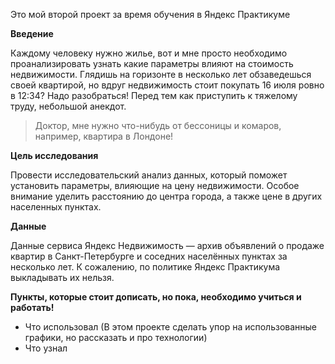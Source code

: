 Это мой второй проект за время обучения в Яндекс Практикуме

**Введение** 

Каждому человеку нужно жилье, вот и мне просто необходимо проанализировать узнать какие параметры влияют на стоимость недвижимости. Глядишь на горизонте в несколько лет обзаведешься своей квартирой, но вдруг недвижимость стоит покупать 16 июля ровно в 12:34? Надо разобраться!
Перед тем как приступить к тяжелому труду, небольшой анекдот.

> Доктор, мне нужно что-нибудь от бессоницы и комаров, например, квартира в Лондоне!

**Цель исследования** 

Провести исследовательский анализ данных, который поможет установить параметры, влияющие на цену недвижимости. Особое внимание уделить расстоянию до центра города, а также цене в других населенных пунктах.


**Данные**

Данные сервиса Яндекс Недвижимость — архив объявлений о продаже квартир в Санкт-Петербурге и соседних населённых пунктах за несколько лет. К сожалению, по политике Яндекс Практикума выкладывать их нельзя.



**Пункты, которые стоит дописать, но пока, необходимо учиться и работать!**
- Что использовал (В этом проекте сделать упор на использованные графики, но рассказать и про технологии)
- Что узнал
